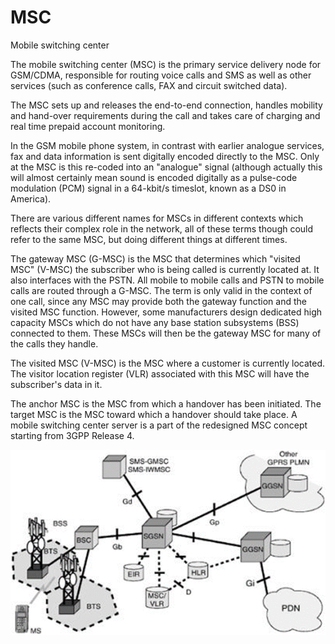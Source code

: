 # MSC


Mobile switching center

The mobile switching center (MSC) is the primary service delivery node
for GSM/CDMA, responsible for routing voice calls and SMS as well as
other services (such as conference calls, FAX and circuit switched
data).

The MSC sets up and releases the end-to-end connection, handles mobility
and hand-over requirements during the call and takes care of charging
and real time prepaid account monitoring.

In the GSM mobile phone system, in contrast with earlier analogue
services, fax and data information is sent digitally encoded directly to
the MSC. Only at the MSC is this re-coded into an "analogue" signal
(although actually this will almost certainly mean sound is encoded
digitally as a pulse-code modulation (PCM) signal in a 64-kbit/s
timeslot, known as a DS0 in America).

There are various different names for MSCs in different contexts which
reflects their complex role in the network, all of these terms though
could refer to the same MSC, but doing different things at different
times.

The gateway MSC (G-MSC) is the MSC that determines which "visited MSC"
(V-MSC) the subscriber who is being called is currently located at. It
also interfaces with the PSTN. All mobile to mobile calls and PSTN to
mobile calls are routed through a G-MSC. The term is only valid in the
context of one call, since any MSC may provide both the gateway function
and the visited MSC function. However, some manufacturers design
dedicated high capacity MSCs which do not have any base station
subsystems (BSS) connected to them. These MSCs will then be the gateway
MSC for many of the calls they handle.

The visited MSC (V-MSC) is the MSC where a customer is currently
located. The visitor location register (VLR) associated with this MSC
will have the subscriber's data in it.

The anchor MSC is the MSC from which a handover has been initiated. The
target MSC is the MSC toward which a handover should take place. A
mobile switching center server is a part of the redesigned MSC concept
starting from 3GPP Release 4.

![](./images/15138931.png?width=226)

